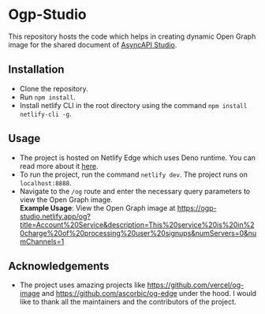 # Ogp-Studio 
This repository hosts the code which helps in creating dynamic Open Graph image for the shared document of [AsyncAPI Studio](https://github.com/asyncapi/studio).

## Installation
- Clone the repository.
- Run `npm install`.
- Install netlify CLI in the root directory using the command ``npm install netlify-cli -g``.

## Usage
- The project is hosted on Netlify Edge which uses Deno runtime. You can read more about it [here](https://docs.netlify.com/edge-functions/overview/).
- To run the project, run the command ``netlify dev``. The project runs on ``localhost:8888``.
- Navigate to the ``/og`` route and enter the necessary query parameters to view the Open Graph image. <br />
**Example Usage**: View the Open Graph image at https://ogp-studio.netlify.app/og?title=Account%20Service&description=This%20service%20is%20in%20charge%20of%20processing%20user%20signups&numServers=0&numChannels=1

## Acknowledgements
- The project uses amazing projects like https://github.com/vercel/og-image and https://github.com/ascorbic/og-edge under the hood. I would like to thank all the maintainers and the contributors of the project.
